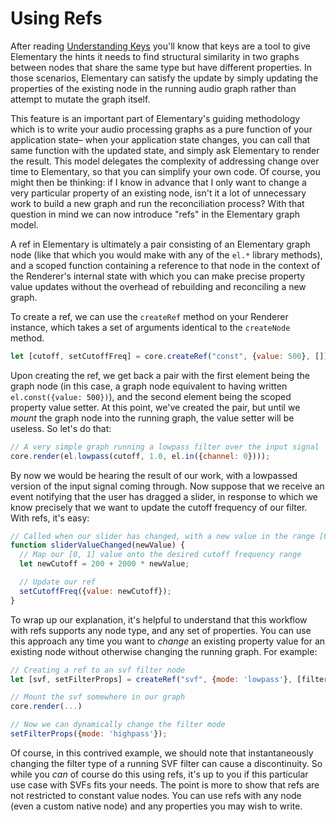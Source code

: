 # Using Refs

After reading [Understanding Keys](./Understanding_Keys.md) you'll know that keys are a tool to give Elementary the hints it needs to find structural similarity
in two graphs between nodes that share the same type but have different properties. In those scenarios, Elementary can satisfy the update by simply updating the
properties of the existing node in the running audio graph rather than attempt to mutate the graph itself.

This feature is an important part of Elementary's guiding methodology which is to write your audio processing graphs as a pure function of your application state–
when your application state changes, you can call that same function with the updated state, and simply ask Elementary to render the result. This model delegates
the complexity of addressing change over time to Elementary, so that you can simplify your own code. Of course, you might then be thinking: if I know in advance
that I only want to change a very particular property of an existing node, isn't it a lot of unnecessary work to build a new graph and run the
reconciliation process? With that question in mind we can now introduce "refs" in the Elementary graph model.

A ref in Elementary is ultimately a pair consisting of an Elementary graph node (like that which you would make with any of the `el.*` library methods), and a scoped
function containing a reference to that node in the context of the Renderer's internal state with which you can make precise property value updates without
the overhead of rebuilding and reconciling a new graph.

To create a ref, we can use the `createRef` method on your Renderer instance, which takes a set of arguments identical to the `createNode` method.

```js
let [cutoff, setCutoffFreq] = core.createRef("const", {value: 500}, []);
```

Upon creating the ref, we get back a pair with the first element being the graph node (in this case, a graph node equivalent to having written `el.const({value: 500})`),
and the second element being the scoped property value setter. At this point, we've created the pair, but until we _mount_ the graph node into the running graph, the
value setter will be useless. So let's do that:

```js
// A very simple graph running a lowpass filter over the input signal
core.render(el.lowpass(cutoff, 1.0, el.in({channel: 0})));
```

By now we would be hearing the result of our work, with a lowpassed version of the input signal coming through. Now suppose that we receive an event notifying
that the user has dragged a slider, in response to which we know precisely that we want to update the cutoff frequency of our filter. With refs, it's easy:

```js
// Called when our slider has changed, with a new value in the range [0, 1]
function sliderValueChanged(newValue) {
  // Map our [0, 1] value onto the desired cutoff frequency range
  let newCutoff = 200 + 2000 * newValue;

  // Update our ref
  setCutoffFreq({value: newCutoff});
}
```

To wrap up our explanation, it's helpful to understand that this workflow with refs supports any node type, and any set of properties. You can use this approach
any time you want to _change_ an existing property value for an existing node without otherwise changing the running graph. For example:

```js
// Creating a ref to an svf filter node
let [svf, setFilterProps] = createRef("svf", {mode: 'lowpass'}, [filterInput]);

// Mount the svf somewhere in our graph
core.render(...)

// Now we can dynamically change the filter mode
setFilterProps({mode: 'highpass'});
```

Of course, in this contrived example, we should note that instantaneously changing the filter type of a running SVF filter can cause a discontinuity. So while
you _can_ of course do this using refs, it's up to you if this particular use case with SVFs fits your needs. The point is more to show that refs are not restricted
to constant value nodes. You can use refs with any node (even a custom native node) and any properties you may wish to write.
